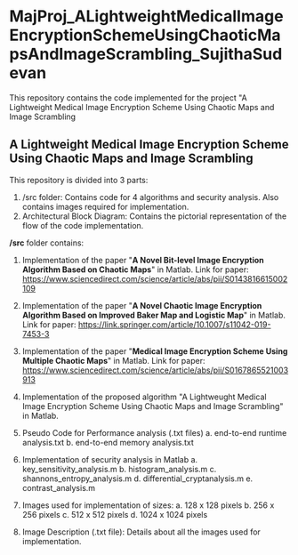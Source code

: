 # MajProj_ALightweightMedicalImageEncryptionSchemeUsingChaoticMapsAndImageScrambling_SujithaSudevan
This repository contains the code implemented for the project "A Lightweight Medical Image Encryption Scheme Using Chaotic Maps and Image Scrambling

## A Lightweight Medical Image Encryption Scheme Using Chaotic Maps and Image Scrambling

This repository is divided into 3 parts:
1. /src folder: Contains code for 4 algorithms and security analysis. Also contains images required for implementation.
2. Architectural Block Diagram: Contains the pictorial representation of the flow of the code implementation.

**/src** folder contains:
1. Implementation of the paper "**A Novel Bit-level Image Encryption Algorithm Based on Chaotic Maps**" in Matlab.
Link for paper: https://www.sciencedirect.com/science/article/abs/pii/S0143816615002109

2. Implementation of the paper "**A Novel Chaotic Image Encryption Algorithm Based on Improved Baker Map and Logistic Map**" in Matlab.
Link for paper: https://link.springer.com/article/10.1007/s11042-019-7453-3

3. Implementation of the paper "**Medical Image Encryption Scheme Using Multiple Chaotic Maps**" in Matlab.
Link for paper: https://www.sciencedirect.com/science/article/abs/pii/S0167865521003913

4. Implementation of the proposed algorithm "A Lightweught Medical Image Encryption Scheme Using Chaotic Maps and Image Scrambling" in Matlab.

5. Pseudo Code for Performance analysis (.txt files)
	a. end-to-end runtime analysis.txt
	b. end-to-end memory analysis.txt

6. Implementation of security analysis in Matlab
	a. key_sensitivity_analysis.m
	b. histogram_analysis.m
	c. shannons_entropy_analysis.m
	d. differential_cryptanalysis.m
	e. contrast_analysis.m

7. Images used for implementation of sizes:
	a. 128 x 128 pixels
	b. 256 x 256 pixels
	c. 512 x 512 pixels
	d. 1024 x 1024 pixels

8. Image Description (.txt file): Details about all the images used for implementation.

